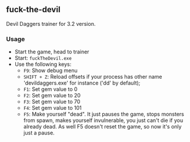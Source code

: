 ## fuck-the-devil
Devil Daggers trainer for 3.2 version.

### Usage
* Start the game, head to trainer
* Start: ```fuckTheDevil.exe```
* Use the following keys:
   * `F9`: Show debug menu
   * `SHIFT + Z`: Reload offsets if your process has other name 'devildaggers.exe' for instance ('dd' by default);
   * `F1`: Set gem value to 0
   * `F2`: Set gem value to 20
   * `F3`: Set gem value to 70
   * `F4`: Set gem value to 101
   * `F5`: Make yourself "dead". It just pauses the game, stops monsters from spawn, makes yourself invulnerable, you just can't die if you already dead.
   As well F5 doesn't reset the game, so now it's only just a pause.
